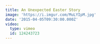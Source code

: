 ```yaml
---
title: An Unexpected Easter Story
image: 'https://i.imgur.com/MuLYIpM.jpg'
date: '2015-04-05T09:30:00.000Z'
video:
  type: vimeo
  id: 124243723
---
```


